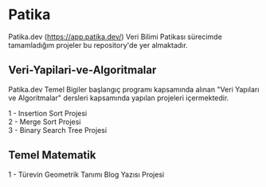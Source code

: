
# Patika
Patika.dev (https://app.patika.dev/) Veri Bilimi Patikası sürecimde tamamladığım projeler bu repository'de yer almaktadır.

## Veri-Yapilari-ve-Algoritmalar
Patika.dev Temel Bigiler başlangıç programı kapsamında alınan "Veri Yapıları ve Algoritmalar" dersleri kapsamında yapılan projeleri içermektedir.

1 - Insertion Sort Projesi \
2 - Merge Sort Projesi \
3 - Binary Search Tree Projesi

##  Temel Matematik

1 - Türevin Geometrik Tanımı Blog Yazısı Projesi
